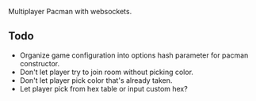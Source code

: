 Multiplayer Pacman with websockets.

## Todo
* Organize game configuration into options hash parameter for pacman
  constructor.
* Don't let player try to join room without picking color.
* Don't let player pick color that's already taken.
* Let player pick from hex table or input custom hex?
